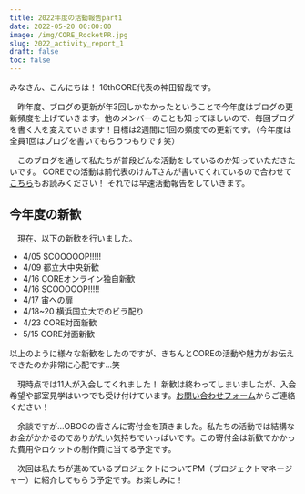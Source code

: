 ```yaml
---
title: 2022年度の活動報告part1
date: 2022-05-20 00:00:00
image: /img/CORE_RocketPR.jpg
slug: 2022_activity_report_1
draft: false
toc: false
---
```


みなさん、こんにちは！
16thCORE代表の神田智哉です。

　昨年度、ブログの更新が年3回しかなかったということで今年度はブログの更新頻度を上げていきます。他のメンバーのことも知ってほしいので、毎回ブログを書く人を変えていきます！目標は2週間に1回の頻度での更新です。（今年度は全員1回はブログを書いてもらうつもりです笑）

　このブログを通して私たちが普段どんな活動をしているのか知っていただきたいです。
COREでの活動は前代表のけんTさんが書いてくれているので合わせて[こちら](https://core-rocket-official.netlify.app/blog/2021_activity_report_p1/)もお読みください！
それでは早速活動報告をしていきます。

## 今年度の新歓
　現在、以下の新歓を行いました。

- 4/05 SCOOOOOP!!!!!
- 4/09 都立大中央新歓
- 4/16 COREオンライン独自新歓
- 4/16 SCOOOOOP!!!!!
- 4/17 宙への扉
- 4/18~20 横浜国立大でのビラ配り
- 4/23 CORE対面新歓
- 5/15 CORE対面新歓

以上のように様々な新歓をしたのですが、きちんとCOREの活動や魅力がお伝えできたのか非常に心配です...笑

　現時点では11人が入会してくれました！
新歓は終わってしまいましたが、入会希望や部室見学はいつでも受け付けています。[お問い合わせフォーム](https://core-rocket-official.netlify.app/contact/)からご連絡ください！

　余談ですが...OBOGの皆さんに寄付金を頂きました。私たちの活動では結構なお金がかかるのでありがたい気持ちでいっぱいです。この寄付金は新歓でかかった費用やロケットの制作費に当てる予定です。

　次回は私たちが進めているプロジェクトについてPM（プロジェクトマネージャー）に紹介してもらう予定です。お楽しみに！
